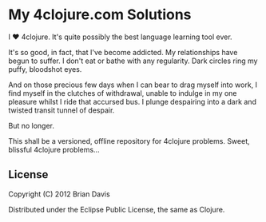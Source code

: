 # My 4clojure.com Solutions

I ♥ 4clojure. It's quite possibly the best language learning tool ever.

It's so good, in fact, that I've become addicted. My relationships have begun to
suffer. I don't eat or bathe with any regularity. Dark circles ring my puffy,
bloodshot eyes.

And on those precious few days when I can bear to drag myself into work, I find
myself in the clutches of withdrawal, unable to indulge in my one pleasure
whilst I ride that accursed bus. I plunge despairing into a dark and twisted
transit tunnel of despair.

But no longer.

This shall be a versioned, offline repository for 4clojure problems. Sweet,
blissful 4clojure problems...

## License

Copyright (C) 2012 Brian Davis

Distributed under the Eclipse Public License, the same as Clojure.

